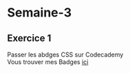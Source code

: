 # Semaine-3  
  
## Exercice 1  
Passer les abdges CSS sur Codecademy  
Vous trouver mes Badges [ici](https://www.codecademy.com/fr/users/Ben135587/achievements)